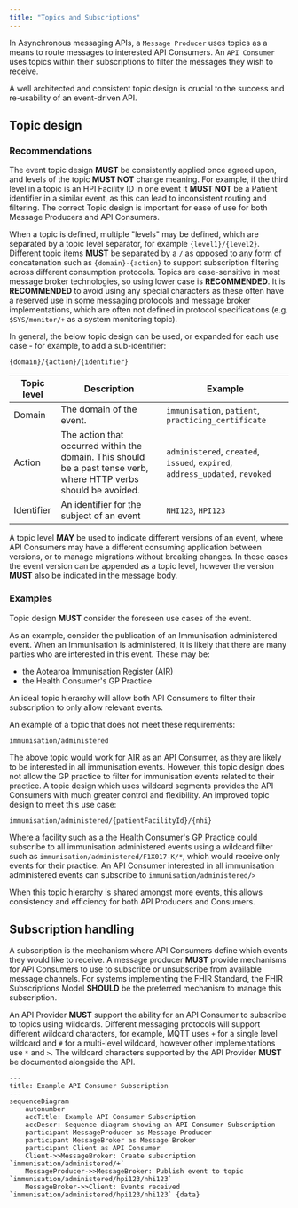 ```yaml
---
title: "Topics and Subscriptions"
---
```


In Asynchronous messaging APIs, a `Message Producer` uses topics as a means to route messages to interested API Consumers. An 
`API Consumer` uses topics within their subscriptions to filter the messages they wish to receive.

A well architected and consistent topic design is crucial to the success and re-usability of an event-driven API.

## Topic design

### Recommendations

The event topic design **MUST** be consistently applied once agreed upon, and levels of the topic **MUST NOT** change meaning. For example, if the third level in a topic is an HPI Facility ID in one event it **MUST NOT** be a Patient identifier in a similar event, as this can lead to inconsistent routing and filtering. The correct Topic design is important for ease of use for both Message Producers and API Consumers.

When a topic is defined, multiple "levels" may be defined, which are separated by a topic level separator, for example `{level1}/{level2}`. Different topic items **MUST** be separated by a `/` as opposed to any form of concatenation such as `{domain}-{action}` to support subscription filtering across different consumption protocols. Topics are case-sensitive in most message broker technologies, so using lower case is **RECOMMENDED**. It is **RECOMMENDED** to avoid using any special characters as these often have a reserved use in some messaging protocols and message broker implementations, which are often not defined in protocol specifications (e.g. `$SYS/monitor/+` as a system monitoring topic).

In general, the below topic design can be used, or expanded for each use case - for example, to add a sub-identifier:

`{domain}/{action}/{identifier}`

| Topic level | Description | Example |
| - | - | - |
|Domain|The domain of the event.|`immunisation`, `patient`, `practicing_certificate` |
|Action|The action that occurred within the domain. This should be a past tense verb, where HTTP verbs should be avoided.|`administered`, `created`, `issued`, `expired`, `address_updated`, `revoked`|
|Identifier|An identifier for the subject of an event|`NHI123`, `HPI123`|

A topic level **MAY** be used to indicate different versions of an event, where API Consumers may have a different consuming application between versions, or to manage migrations without breaking changes. In these cases the event version can be appended as a topic level, however the version **MUST** also be indicated in the message body.

### Examples

Topic design **MUST** consider the foreseen use cases of the event.

As an example, consider the publication of an Immunisation administered event. When an Immunisation is administered, it is likely that there are many parties who are interested in this event. These may be:

- the Aotearoa Immunisation Register (AIR)
- the Health Consumer's GP Practice

An ideal topic hierarchy will allow both API Consumers to filter their subscription to only allow relevant events.

An example of a topic that does not meet these requirements:

`immunisation/administered`

The above topic would work for AIR as an API Consumer, as they are likely to be interested in all immunisation events. However, this topic design does not allow the GP practice to filter for immunisation events related to their practice. A topic design which uses wildcard segments provides the API Consumers with much greater control and flexibility. An improved topic design to meet this use case:

`immunisation/administered/{patientFacilityId}/{nhi}`

Where a facility such as a the Health Consumer's GP Practice could subscribe to all immunisation administered events using a wildcard filter such as `immunisation/administered/F1X017-K/*`, which would receive only events for their practice. An API Consumer interested in all immunisation administered events can subscribe to `immunisation/administered/>`

When this topic hierarchy is shared amongst more events, this allows consistency and efficiency for both API Producers and Consumers.

## Subscription handling

A subscription is the mechanism where API Consumers define which events they would like to receive. A message producer **MUST** provide mechanisms for API Consumers to use to subscribe or unsubscribe from available message channels. For systems implementing the FHIR Standard, the FHIR Subscriptions Model **SHOULD** be the preferred mechanism to manage this subscription.

An API Provider **MUST** support the ability for an API Consumer to subscribe to topics using wildcards. Different messaging protocols will support different wildcard characters, for example, MQTT uses `+` for a single level wildcard and `#` for a multi-level wildcard, however other implementations use `*` and `>`. The wildcard characters supported by the API Provider **MUST** be documented alongside the API.

```mermaid
---
title: Example API Consumer Subscription
---
sequenceDiagram
    autonumber
    accTitle: Example API Consumer Subscription
    accDescr: Sequence diagram showing an API Consumer Subscription
    participant MessageProducer as Message Producer
    participant MessageBroker as Message Broker
    participant Client as API Consumer
    Client->>MessageBroker: Create subscription `immunisation/administered/+`
    MessageProducer->>MessageBroker: Publish event to topic `immunisation/administered/hpi123/nhi123`
    MessageBroker->>Client: Events received `immunisation/administered/hpi123/nhi123` {data}
```

<DetailedDescription text="The diagram shows an example of an API Consumer subscribing to a topic using a wildcard.
The API Consumer sends a message to the message broker to create a subscription to the topic immunisation/administered/+. The + wildcard character matches any single level of the topic.
The message producer publishes an event to the topic immunisation/administered/hpi123/nhi123.
The message broker forwards the event to the API Consumer because the event matches the subscription filter.
The API Consumer will receive all events published to the immunisation/administered topic, regardless of the value of the third level of the topic."/>